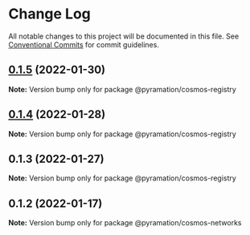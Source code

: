 # Change Log

All notable changes to this project will be documented in this file.
See [Conventional Commits](https://conventionalcommits.org) for commit guidelines.

## [0.1.5](https://github.com/pyramation/dexmos/compare/@pyramation/cosmos-registry@0.1.4...@pyramation/cosmos-registry@0.1.5) (2022-01-30)

**Note:** Version bump only for package @pyramation/cosmos-registry





## [0.1.4](https://github.com/pyramation/dexmos/compare/@pyramation/cosmos-registry@0.1.3...@pyramation/cosmos-registry@0.1.4) (2022-01-28)

**Note:** Version bump only for package @pyramation/cosmos-registry





## 0.1.3 (2022-01-27)

**Note:** Version bump only for package @pyramation/cosmos-registry





## 0.1.2 (2022-01-17)

**Note:** Version bump only for package @pyramation/cosmos-networks
